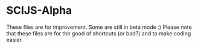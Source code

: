 # SCIJS-Alpha
These files are for improvement. Some are still in beta mode :)
Please note that these files are for the good of shortcuts (or bad?) and to make coding easier.
